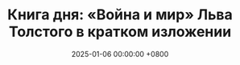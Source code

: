 ---
title: "Книга дня: «Война и мир» Льва Толстого в кратком изложении"
description: >-
  «Война и мир» Льва Толстого — монументальный роман-эпопея, опубликованный в 1865–1869 годах, который переплетает судьбы исторических и вымышленных персонажей на фоне наполеоновских войн в России (1805–1820 годы). Книга рассказывает о жизни аристократических семей — Ростовых, Болконских и Курагина, — их любви, потерях, нравственных поисках и взрослении. Погрузитесь в "Войну и мир" Льва Толстого! Эпохальный роман о любви, войне и судьбах аристократии в России 1812 года. Классика мировой литературы!
date: 2025-01-06 00:00:00 +0800
categories: [Мышление, Конспекты-книг]
tags:
  [
    война-и-мир,
    лев-толстой,
    русская-литература,
    исторический-роман,
    наполеоновские-войны,
    российская-империя,
    любовь-и-брак,
    философия-жизни,
    аристократия,
    человеческая-природа,
    русская-история,
    социальные-темы,
    личностный-рост
  ]
image: 
alt: Обложка книги "Война и мир" Льва Толстого
fallback:
  - 
  - 
---